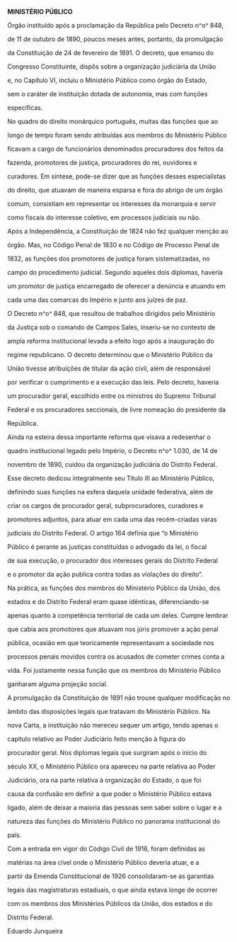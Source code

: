 **MINISTÉRIO PÚBLICO**



Órgão instituído após a proclamação da República pelo Decreto n^o^ 848,

de 11 de outubro de 1890, poucos meses antes, portanto, da promulgação

da Constituição de 24 de fevereiro de 1891. O decreto, que emanou do

Congresso Constituinte, dispôs sobre a organização judiciária da União

e, no Capítulo VI, incluiu o Ministério Público como órgão do Estado,

sem o caráter de instituição dotada de autonomia, mas com funções

específicas.



No quadro do direito monárquico português, muitas das funções que ao

longo de tempo foram sendo atribuídas aos membros do Ministério Público

ficavam a cargo de funcionários denominados procuradores dos feitos da

fazenda, promotores de justiça, procuradores do rei, ouvidores e

curadores. Em síntese, pode-se dizer que as funções desses especialistas

do direito, que atuavam de maneira esparsa e fora do abrigo de um órgão

comum, consistiam em representar os interesses da monarquia e servir

como fiscais do interesse coletivo, em processos judiciais ou não.



Após a Independência, a Constituição de 1824 não fez qualquer menção ao

órgão. Mas, no Código Penal de 1830 e no Código de Processo Penal de

1832, as funções dos promotores de justiça foram sistematizadas, no

campo do procedimento judicial. Segundo aqueles dois diplomas, haveria

um promotor de justiça encarregado de oferecer a denúncia e atuando em

cada uma das comarcas do Império e junto aos juízes de paz.



O Decreto n^o^ 848, que resultou de trabalhos dirigidos pelo Ministério

da Justiça sob o comando de Campos Sales, inseriu-se no contexto de

ampla reforma institucional levada a efeito logo após a inauguração do

regime republicano. O decreto determinou que o Ministério Público da

União tivesse atribuições de titular da ação civil, além de responsável

por verificar o cumprimento e a execução das leis. Pelo decreto, haveria

um procurador geral, escolhido entre os ministros do Supremo Tribunal

Federal e os procuradores seccionais, de livre nomeação do presidente da

República.



Ainda na esteira dessa importante reforma que visava a redesenhar o

quadro institucional legado pelo Império, o Decreto n^o^ 1.030, de 14 de

novembro de 1890, cuidou da organização judiciária do Distrito Federal.

Esse decreto dedicou integralmente seu Título III ao Ministério Público,

definindo suas funções na esfera daquela unidade federativa, além de

criar os cargos de procurador geral, subprocuradores, curadores e

promotores adjuntos, para atuar em cada uma das recém-criadas varas

judiciais do Distrito Federal. O artigo 164 definia que “o Ministério

Público é perante as justiças constituídas o advogado da lei, o fiscal

de sua execução, o procurador dos interesses gerais do Distrito Federal

e o promotor da ação publica contra todas as violações do direito”.



Na prática, as funções dos membros do Ministério Público da União, dos

estados e do Distrito Federal eram quase idênticas, diferenciando-se

apenas quanto à competência territorial de cada um deles. Cumpre lembrar

que cabia aos promotores que atuavam nos júris promover a ação penal

pública, ocasião em que teoricamente representavam a sociedade nos

processos penais movidos contra os acusados de cometer crimes conta a

vida. Foi justamente nessa função que os membros do Ministério Público

ganharam alguma projeção social.



A promulgação da Constituição de 1891 não trouxe qualquer modificação no

âmbito das disposições legais que tratavam do Ministério Público. Na

nova Carta, a instituição não mereceu sequer um artigo, tendo apenas o

capítulo relativo ao Poder Judiciário feito menção à figura do

procurador geral. Nos diplomas legais que surgiram após o início do

século XX, o Ministério Público ora apareceu na parte relativa ao Poder

Judiciário, ora na parte relativa à organização do Estado, o que foi

causa da confusão em definir a que poder o Ministério Público estava

ligado, além de deixar a maioria das pessoas sem saber sobre o lugar e a

natureza das funções do Ministério Público no panorama institucional do

país.



Com a entrada em vigor do Código Civil de 1916, foram definidas as

matérias na área cível onde o Ministério Público deveria atuar, e a

partir da Emenda Constitucional de 1926 consolidaram-se as garantias

legais das magistraturas estaduais, o que ainda estava longe de ocorrer

com os membros dos Ministérios Públicos da União, dos estados e do

Distrito Federal.



Eduardo Junqueira



